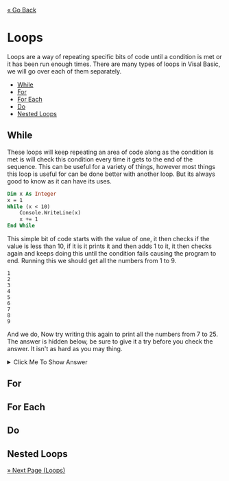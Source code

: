 [« Go Back](..\if-statements "Go Back")
<br/>

# Loops <!-- omit in toc -->

Loops are a way of repeating specific bits of code until a condition is met or it has been run enough times. There are many types of loops in Visal Basic, we will go over each of them separately.

- [While](#while)
- [For](#for)
- [For Each](#for-each)
- [Do](#do)
- [Nested Loops](#nested-loops)

## While

These loops will keep repeating an area of code along as the condition is met is will check this condition every time it gets to the end of the sequence. This can be useful for a variety of things, however most things this loop is useful for can be done better with another loop. But its always good to know as it can have its uses.

```vb
Dim x As Integer
x = 1
While (x < 10)
    Console.WriteLine(x)
    x += 1
End While
```

This simple bit of code starts with the value of one, it then checks if the value is less than 10, if it is it prints it and then adds 1 to it, it then checks again and keeps doing this until the condition fails causing the program to end. Running this we should get all the numbers from 1 to 9.

```
1
2
3
4
5
6
7
8
9
```

And we do,
Now try writing this again to print all the numbers from 7 to 25. The answer is hidden below, be sure to give it a try before you check the answer. It isn't as hard as you may thing.

<details>
<summary>Click Me To Show Answer</summary>
<p>
Here is the working code. There are others that would work but this for sure does.

```vb
public class Order
Dim x As Integer
x = 7
While (x < 26)
    Console.WriteLine(x)
    x += 1
End While
```

<br/>
</p>
</details>  

## For

## For Each

## Do

## Nested Loops

[» Next Page (Loops)](..\loops "Next Page")
